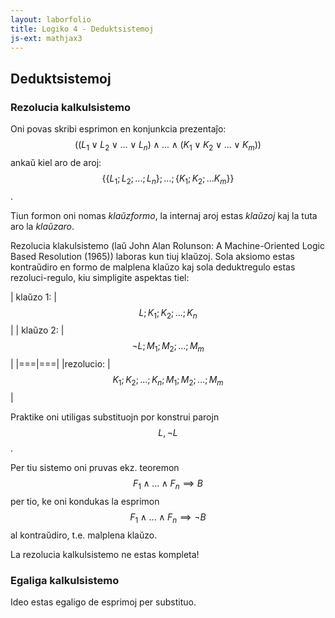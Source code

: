 ```yaml
---
layout: laborfolio
title: Logiko 4 - Deduktsistemoj
js-ext: mathjax3
---
```


## Deduktsistemoj

### Rezolucia kalkulsistemo

Oni povas skribi esprimon en konjunkcia prezentaĵo: 
$$((L_1 \lor L_2 \lor ... \lor L_n)\land ... \land(K_1 \lor K_2 \lor ... \lor K_m))$$
ankaŭ kiel aro de aroj:
$$\{\{L_1;L_2;...;L_n\};...;\{K_1;K_2;...K_m\}\}$$.

Tiun formon oni nomas *klaŭzformo*, la internaj aroj estas *klaŭzoj* kaj la tuta aro la *klaŭzaro*.

Rezolucia klakulsistemo (laŭ John Alan Rolunson: A Machine-Oriented Logic Based Resolution (1965)) 
laboras kun tiuj klaŭzoj. Sola aksiomo estas kontraŭdiro en formo de malplena klaŭzo kaj sola deduktregulo 
estas rezoluci-regulo, kiu simpligite aspektas tiel:

| klaŭzo 1: | $$L;K_1;K_2;...;K_n$$ |
| klaŭzo 2: | $$\lnot L; M_1;M_2;...;M_m$$ |
|===|===|
|rezolucio: | $$K_1;K_2;...;K_n;M_1;M_2;...;M_m$$ |

Praktike oni utiligas substituojn por konstrui parojn $$L, \lnot L$$.

Per tiu sistemo oni pruvas ekz. teoremon $$F_1 \land ... \land F_n \implies B $$ per tio, 
ke oni kondukas la esprimon $$F_1 \land ... \land F_n \implies \lnot B $$ al kontraŭdiro, t.e. malplena klaŭzo.

La rezolucia kalkulsistemo ne estas kompleta!

### Egaliga kalkulsistemo

Ideo estas egaligo de esprimoj per substituo.
